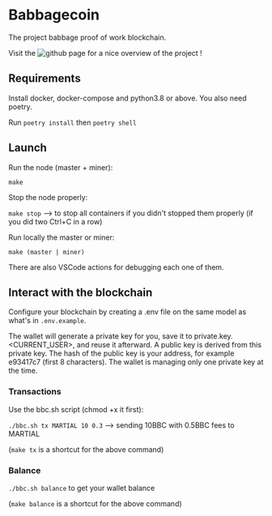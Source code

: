 # Babbagecoin

The project babbage proof of work blockchain. 

Visit the ![github page](https://projectbabbage.github.io/babbagecoin/) for a nice overview of the project !

## Requirements

Install docker, docker-compose and python3.8 or above.
You also need poetry.

Run `poetry install` then `poetry shell`

## Launch

Run the node (master + miner):

`make` 

Stop the node properly:

`make stop` --> to stop all containers if you didn't stopped them properly (if you did two Ctrl+C in a row)

Run locally the master or miner:

`make (master | miner)` 

There are also VSCode actions for debugging each one of them.

## Interact with the blockchain

Configure your blockchain by creating a .env file on the same model as what's in `.env.example`.

The wallet will generate a private key for you, save it to private.key.<CURRENT_USER>, and reuse it afterward. A public key is derived from this private key. The hash of the public key is your address, for example e93417c7 (first 8 characters).
The wallet is managing only one private key at the time.

### Transactions
Use the bbc.sh script (chmod +x it first):

`./bbc.sh tx MARTIAL 10 0.3` --> sending 10BBC with 0.5BBC fees to MARTIAL

(`make tx` is a shortcut for the above command)

### Balance
`./bbc.sh balance` to get your wallet balance

(`make balance` is a shortcut for the above command)
